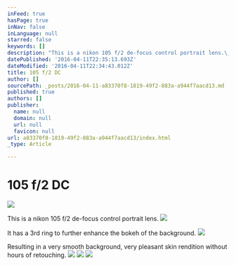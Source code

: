 ```yaml
---
inFeed: true
hasPage: true
inNav: false
inLanguage: null
starred: false
keywords: []
description: "This is a nikon 105 f/2 de-focus control portrait lens.\_"
datePublished: '2016-04-11T22:35:13.693Z'
dateModified: '2016-04-11T22:34:43.012Z'
title: 105 f/2 DC
author: []
sourcePath: _posts/2016-04-11-a83370f8-1819-49f2-883a-a944f7aacd13.md
published: true
authors: []
publisher:
  name: null
  domain: null
  url: null
  favicon: null
url: a83370f8-1819-49f2-883a-a944f7aacd13/index.html
_type: Article

---
```

# 105 f/2 DC
![](https://the-grid-user-content.s3-us-west-2.amazonaws.com/c3e88026-ce83-4ca7-b08b-b0b9ff6cc61c.jpg)

This is a nikon 105 f/2 de-focus control portrait lens. ![](https://s3-us-west-2.amazonaws.com/the-grid-img/p/fae0c2e9f053fde176e797983b26715fa4854ddd.jpg)

It has a 3rd ring to further enhance the bokeh of the background.
![](https://the-grid-user-content.s3-us-west-2.amazonaws.com/e97ad2c7-359e-4174-a80e-110a49e49a49.jpg)

Resulting in a very smooth background, very pleasant skin rendition without hours of retouching.
![](https://the-grid-user-content.s3-us-west-2.amazonaws.com/2c24e2c0-69ed-41a9-a23e-9b1ef8fd2598.jpg)
![](https://the-grid-user-content.s3-us-west-2.amazonaws.com/24f2d4dd-82f6-4016-8c95-c1e189d0bc8e.jpg)
![](https://the-grid-user-content.s3-us-west-2.amazonaws.com/51b68be6-f602-49c4-a85c-44fe8f5ba07f.jpg)